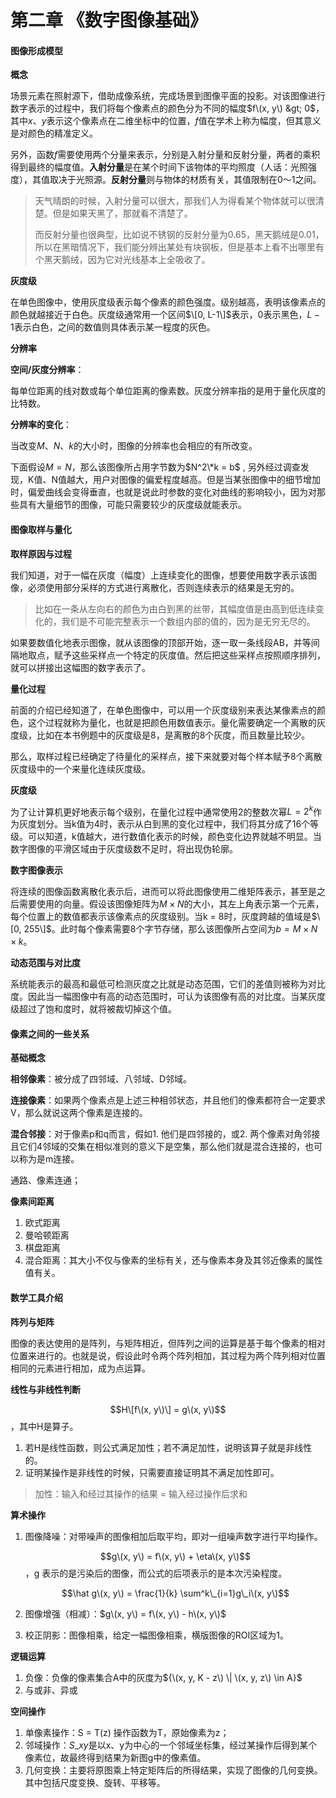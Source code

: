 # 第二章 《数字图像基础》

#### 图像形成模型

**概念**

场景元素在照射源下，借助成像系统，完成场景到图像平面的投影。对该图像进行数字表示的过程中，我们将每个像素点的颜色分为不同的幅度$f\(x, y\) &gt; 0$，其中$x、y$表示这个像素点在二维坐标中的位置，$f$值在学术上称为幅度，但其意义是对颜色的精准定义。

另外，函数$f$需要使用两个分量来表示，分别是入射分量和反射分量，两者的乘积得到最终的幅度值。**入射分量**是在某个时间下该物体的平均照度（人话：光照强度），其值取决于光照源。**反射分量**则与物体的材质有关，其值限制在0～1之间。

> 天气晴朗的时候，入射分量可以很大，那我们人为得看某个物体就可以很清楚。但是如果天黑了，那就看不清楚了。
>
> 而反射分量也很典型，比如说不锈钢的反射分量为0.65，黑天鹅绒是0.01，所以在黑暗情况下，我们能分辨出某处有块钢板，但是基本上看不出哪里有个黑天鹅绒，因为它对光线基本上全吸收了。

**灰度级**

在单色图像中，使用灰度级表示每个像素的颜色强度。级别越高，表明该像素点的颜色就越接近于白色。灰度级通常用一个区间$\[0, L-1\]$表示，0表示黑色，$L-1$表示白色，之间的数值则具体表示某一程度的灰色。

**分辨率**

**空间/灰度分辨率**：

每单位距离的线对数或每个单位距离的像素数。灰度分辨率指的是用于量化灰度的比特数。

**分辨率的变化**：

当改变$M、N、k$的大小时，图像的分辨率也会相应的有所改变。

下面假设$M = N$，那么该图像所占用字节数为$N^2\*k = b$ , 另外经过调查发现，K值、N值越大，用户对图像的偏爱程度越高。但是当某张图像中的细节增加时，偏爱曲线会变得垂直，也就是说此时参数的变化对曲线的影响较小，因为对那些具有大量细节的图像，可能只需要较少的灰度级就能表示。

#### 图像取样与量化

**取样原因与过程**

我们知道，对于一幅在灰度（幅度）上连续变化的图像，想要使用数字表示该图像，必须使用部分采样的方式进行离散化，否则连续表示的结果是无穷的。

> 比如在一条从左向右的颜色为由白到黑的丝带，其幅度值是由高到低连续变化的，我们是不可能完整表示一个数组内部的值的，因为是无穷无尽的。

如果要数值化地表示图像，就从该图像的顶部开始，逐一取一条线段AB，并等间隔地取点，赋予这些采样点一个特定的灰度值。然后把这些采样点按照顺序排列，就可以拼接出这幅图的数字表示了。

**量化过程**

前面的介绍已经知道了，在单色图像中，可以用一个灰度级别来表达某像素点的颜色，这个过程就称为量化，也就是把颜色用数值表示。量化需要确定一个离散的灰度级，比如在本书例题中的灰度级是8，是离散的8个灰度，而且数量比较少。

那么，取样过程已经确定了待量化的采样点，接下来就要对每个样本赋予8个离散灰度级中的一个来量化连续灰度级。

**灰度级**

为了让计算机更好地表示每个级别，在量化过程中通常使用2的整数次幂$L = 2^k$作为灰度划分。当k值为4时，表示从白到黑的变化过程中，我们将其分成了16个等级。可以知道，k值越大，进行数值化表示的时候，颜色变化边界就越不明显。当数字图像的平滑区域由于灰度级数不足时，将出现伪轮廓。

**数字图像表示**

将连续的图像函数离散化表示后，进而可以将此图像使用二维矩阵表示，甚至是之后需要使用的向量。假设该图像矩阵为$M \times N$的大小，其左上角表示第一个元素，每个位置上的数值都表示该像素点的灰度级别。当k = 8时，灰度跨越的值域是$\[0, 255\]$。此时每个像素需要8个字节存储，那么该图像所占空间为$b = M \times N \times k$。

**动态范围与对比度**

系统能表示的最高和最低可检测灰度之比就是动态范围，它们的差值则被称为对比度。因此当一幅图像中有高的动态范围时，可认为该图像有高的对比度。当某灰度级超过了饱和度时，就将被裁切掉这个值。

#### 像素之间的一些关系

**基础概念**

**相邻像素**：被分成了四邻域、八邻域、D邻域。

**连接像素**：如果两个像素点是上述三种相邻状态，并且他们的像素都符合一定要求V，那么就说这两个像素是连接的。

**混合邻接**：对于像素p和q而言，假如1. 他们是四邻接的，或2. 两个像素对角邻接且它们4邻域的交集在相似准则的意义下是空集，那么他们就是混合连接的，也可以称为是m连接。

通路、像素连通；

**像素间距离**

1. 欧式距离
2. 曼哈顿距离
3. 棋盘距离
4. 混合距离：其大小不仅与像素的坐标有关，还与像素本身及其邻近像素的属性值有关。

#### 数学工具介绍

**阵列与矩阵**

图像的表达使用的是阵列，与矩阵相近，但阵列之间的运算是基于每个像素的相对位置来进行的。也就是说，假设此时令两个阵列相加，其过程为两个阵列相对位置相同的元素进行相加，成为点运算。

**线性与非线性判断**

$$H\[f\(x, y\)\] = g\(x, y\)$$，其中H是算子。

1. 若H是线性函数，则公式满足加性；若不满足加性，说明该算子就是非线性的。
2. 证明某操作是非线性的时候，只需要直接证明其不满足加性即可。

> 加性：输入和经过其操作的结果 = 输入经过操作后求和

**算术操作**

1. 图像降噪：对带噪声的图像相加后取平均，即对一组噪声数字进行平均操作。

   $$g\(x, y\) = f\(x, y\) + \eta\(x, y\)$$，g 表示的是污染后的图像，而公式的后项表示的是本次污染程度。

   $$\hat g\(x, y\) = \frac{1}{k} \sum^k\_{i=1}g\_i\(x, y\)$$

2. 图像增强（相减）：$g\(x, y\) = f\(x, y\) - h\(x, y\)$
3. 校正阴影：图像相乘，给定一幅图像相乘，横版图像的ROI区域为1。

**逻辑运算**

1. 负像：负像的像素集合A中的灰度为${\(x, y, K - z\) \| \(x, y, z\) \in A}$
2. 与或非、异或

**空间操作**

1. 单像素操作：S = T\(z\) 操作函数为T，原始像素为z；
2. 邻域操作：$S\_xy$是以x、y为中心的一个邻域坐标集，经过某操作后得到某个像素位，故最终得到结果为新图g中的像素值。
3. 几何变换：主要将原图乘上特定矩阵后的所得结果，实现了图像的几何变换。其中包括尺度变换、旋转、平移等。

